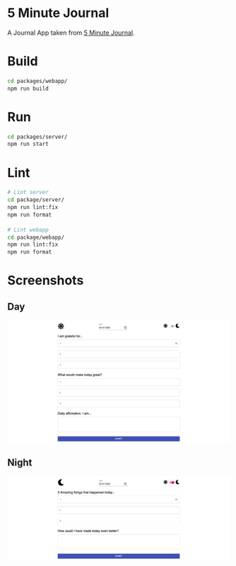 # 5 Minute Journal

A Journal App taken from [5 Minute Journal](https://www.intelligentchange.com/products/the-five-minute-journal).

# Build
```bash
cd packages/webapp/
npm run build
```

# Run
```bash
cd packages/server/
npm run start
```

# Lint
```bash
# Lint server
cd package/server/
npm run lint:fix
npm run format

# Lint webapp
cd package/webapp/
npm run lint:fix
npm run format
```

# Screenshots
## Day
![Day](./images/Day.png)
## Night
![Night](./images/Night.png)